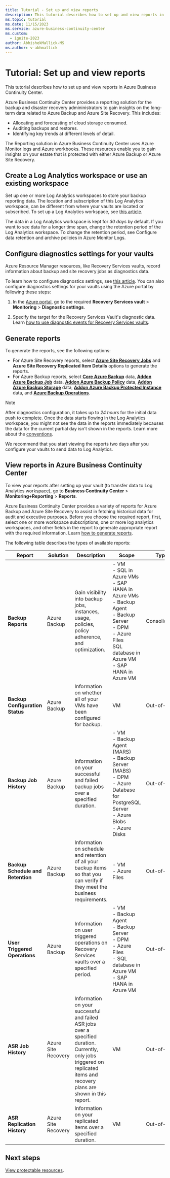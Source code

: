 ```yaml
---
title: Tutorial - Set up and view reports
description: This tutorial describes how to set up and view reports in Azure Business Continuity Center.
ms.topic: tutorial
ms.date: 11/15/2023
ms.service: azure-business-continuity-center
ms.custom:
  - ignite-2023
author: AbhishekMallick-MS
ms.author: v-abhmallick
---
```



# Tutorial: Set up and view reports

This tutorial describes how to set up and view reports in Azure Business Continuity Center.

Azure Business Continuity Center provides a reporting solution for the backup and disaster recovery admininistrators to gain insights on the long-term data related to Azure Backup and Azure Site Recovery. This includes:

- Allocating and forecasting of cloud storage consumed.
- Auditing backups and restores.
- Identifying key trends at different levels of detail.

The Reporting solution in Azure Business Continuity Center uses Azure Monitor logs and Azure workbooks. These resources enable you to gain insights on your estate that is protected with either Azure Backup or Azure Site Recovery.

## Create a Log Analytics workspace or use an existing workspace

Set up one or more Log Analytics workspaces to store your backup reporting data. The location and subscription of this Log Analytics workspace, can be different from where your vaults are located or subscribed. To set up a Log Analytics workspace, see [this article](../azure/azure-monitor/logs/quick-create-workspace.md).

The data in a Log Analytics workspace is kept for *30 days* by default. If you want to see data for a longer time span, change the retention period of the Log Analytics workspace. To change the retention period, see Configure data retention and archive policies in Azure Monitor Logs.

## Configure diagnostics settings for your vaults

Azure Resource Manager resources, like Recovery Services vaults, record information about backup and site recovery jobs as diagnostics data.

To learn how to configure diagnostics settings, see [this article](../azure-monitor/essentials/diagnostic-settings.md). You can also configure diagnostics settings for your vaults using the Azure portal by following these steps:

1. In the [Azure portal](https://portal.azure.com/), go to the required **Recovery Services vault** > **Monitoring** > **Diagnostic settings**.

2. Specify the target for the Recovery Services Vault's diagnostic data. Learn [how to use diagnostic events for Recovery Services vaults](../backup/backup-azure-diagnostic-events.md?tabs=recovery-services-vaults).

## Generate reports

To generate the reports, see the following options:

- For Azure Site Recovery reports, select [**Azure Site Recovery Jobs**](../azure-monitor/reference/tables/asrjobs.md) and **Azure Site Recovery Replicated Item Details** options to generate the reports.
- For Azure Backup reports, select [**Core Azure Backup**](../backup/backup-azure-reports-data-model.md?tabs=recovery-services-vaults#coreazurebackup) data, [**Addon Azure Backup Job**](../backup/backup-azure-reports-data-model.md?tabs=recovery-services-vaults#addonazurebackupjobs) data, [**Addon Azure Backup Policy**](../azure/backup/backup-azure-reports-data-model.md?tabs=recovery-services-vaults#addonazurebackuppolicy) data, [**Addon Azure Backup Storage**](../backup-azure-reports-data-model.md?tabs=recovery-services-vaults#addonazurebackupstorage) data, [**Addon Azure Backup Protected Instance**](../backup/backup-azure-reports-data-model.md?tabs=recovery-services-vaults#addonazurebackupprotectedinstance) data, and [**Azure Backup Operations**](..backup/backup-azure-reports-data-model.md?tabs=recovery-services-vaults#azurebackupoperations).

>[!Note]
>After diagnostics configuration, it takes up to *24 hours* for the initial data push to complete. Once the data starts flowing in the Log Analytics workspace, you might not see the data in the reports immediately becauses the data for the current partial day isn't shown in the reports. Learn more about the [conventions](../site-recovery/report-site-recovery#conventions-used-in-site-recovery-reports.md).
>
>We recommend that you start viewing the reports two days after you configure your vaults to send data to Log Analytics.

## View reports in Azure Business Continuity Center

To view your reports after setting up your vault (to transfer data to Log Analytics workspace), go to **Business Continuity Center** > **Monitoring+Reporting** > **Reports**.

Azure Business Continuity Center provides a variety of reports for Azure Backup and Azure Site Recovery to assist in fetching historical data for audit and executive purposes. Before you choose the required report, first, select one or more workspace subscriptions, one or more log analytics workspaces, and other fields in the report to generate appropriate report with the required information. Learn [how to generate reports](#generate-reports).

The following table describes the types of available reports:

| Report | Solution | Description | Scope | Type |
| --- | --- | --- | --- | --- |
| **Backup Reports** | Azure Backup | Gain visibility into backup jobs, instances, usage, policies, policy adherence, and optimization. | - VM <br> - SQL in Azure VMs <br> - SAP HANA in Azure VMs <br> - Backup Agent <br> - Backup Server <br> - DPM <br> - Azure Files <br> SQL database in Azure VM <br> - SAP HANA in Azure VM | Consolidated |
| **Backup Configuration Status** | Azure Backup | Information on whether all of your VMs have been configured for backup. | VM | Out-of-Box |
| **Backup Job History** | Azure Backup | Information on your successful and failed backup jobs over a specified duration. | - VM <br> - Backup Agent (MARS) <br> - Backup Server (MABS) <br> - DPM <br> - Azure Database for PostgreSQL Server <br> - Azure Blobs <br> - Azure Disks | Out-of-Box |
| **Backup Schedule and Retention** | Azure Backup | Information on schedule and retention of all your backup items so that you can verify if they meet the business requirements. | - VM <br>- Azure Files | Out-of-Box |
**User Triggered Operations** | Azure Backup | Information on user triggered operations on Recovery Services vaults over a specified period.  |  - VM <br>- Backup Agent <br>- Backup Server <br>- DPM <br>- Azure Files <br>- SQL database in Azure VM <br>- SAP HANA in Azure VM | Out-of-Box |
| **ASR Job History** | Azure Site Recovery | Information on your successful and failed ASR jobs over a specified duration. <br> Currently, only jobs triggered on replicated items and recovery plans are shown in this report. | VM | Out-of-Box |
| **ASR Replication History** | Azure Site Recovery | Information on your replicated items over a specified duration. | VM | Out-of-Box |










## Next steps 

[View protectable resources](./tutorial-view-protectable-resources.md).
